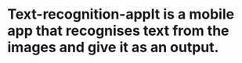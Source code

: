 # Text-recognition-appIt is a mobile app that recognises text from the images and give it as an output.
